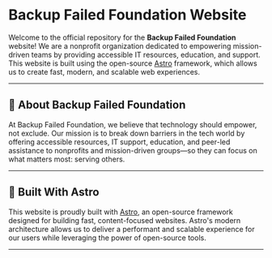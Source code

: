 # Backup Failed Foundation Website

Welcome to the official repository for the **Backup Failed Foundation** website! We are a nonprofit organization dedicated to empowering mission-driven teams by providing accessible IT resources, education, and support. This website is built using the open-source [Astro](https://astro.build/) framework, which allows us to create fast, modern, and scalable web experiences.

---

## 🌟 About Backup Failed Foundation

At Backup Failed Foundation, we believe that technology should empower, not exclude. Our mission is to break down barriers in the tech world by offering accessible resources, IT support, education, and peer-led assistance to nonprofits and mission-driven groups—so they can focus on what matters most: serving others.

---

## 🚀 Built With Astro

This website is proudly built with [Astro](https://astro.build/), an open-source framework designed for building fast, content-focused websites. Astro's modern architecture allows us to deliver a performant and scalable experience for our users while leveraging the power of open-source tools.

---



